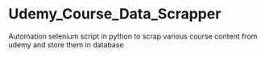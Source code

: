 # Udemy_Course_Data_Scrapper
Automation selenium script in python to scrap various course content from udemy and store them in database
